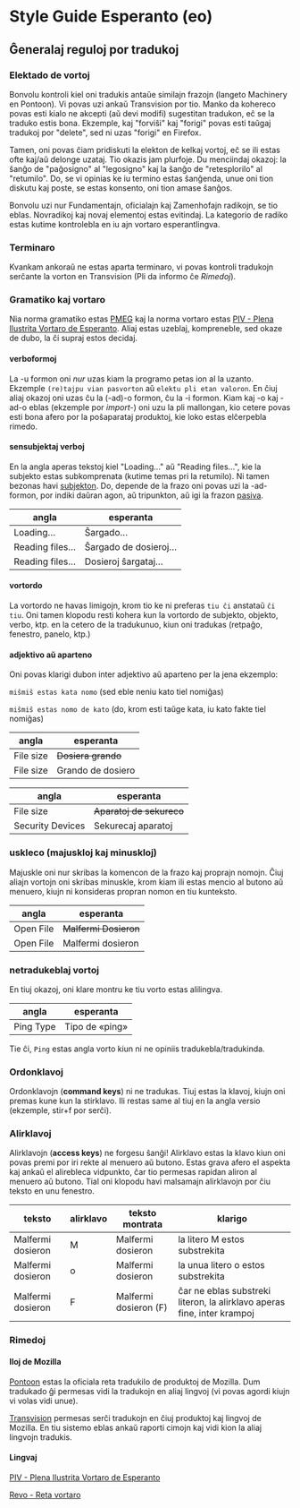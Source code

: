 # Style Guide Esperanto (eo)

## Ĝeneralaj reguloj por tradukoj

### Elektado de vortoj

Bonvolu kontroli kiel oni tradukis antaŭe similajn frazojn (langeto Machinery en Pontoon). Vi povas uzi ankaŭ Transvision por tio. Manko da kohereco povas esti kialo ne akcepti (aŭ devi modifi) sugestitan tradukon, eĉ se la traduko estis bona. Ekzemple, kaj "forviŝi" kaj "forigi" povas esti taŭgaj tradukoj por "delete", sed ni uzas "forigi" en Firefox.

Tamen, oni povas ĉiam pridiskuti la elekton de kelkaj vortoj, eĉ se ili estas ofte kaj/aŭ delonge uzataj. Tio okazis jam plurfoje. Du menciindaj okazoj: la ŝanĝo de "paĝosigno" al "legosigno" kaj la ŝanĝo de "retesplorilo" al "retumilo". Do, se vi opinias ke iu termino estas ŝanĝenda, unue oni tion diskutu kaj poste, se estas konsento, oni tion amase ŝanĝos.

Bonvolu uzi nur Fundamentajn, oficialajn kaj Zamenhofajn radikojn, se tio eblas. Novradikoj kaj novaj elementoj estas evitindaj. La kategorio de radiko estas kutime kontrolebla en iu ajn vortaro esperantlingva.

### Terminaro

Kvankam ankoraŭ ne estas aparta terminaro, vi povas kontroli tradukojn serĉante la vorton en Transvision (Pli da informo ĉe _Rimedoj_).

### Gramatiko kaj vortaro

Nia norma gramatiko estas [PMEG](http://bertilow.com/pmeg/ "Plena Manlibro de Esperanta Gramatiko") kaj la norma vortaro estas [PIV - Plena Ilustrita Vortaro de Esperanto](http://vortaro.net "Plena Ilustrita Vortaro de Esperanto").
Aliaj estas uzeblaj, kompreneble, sed okaze de dubo, la ĉi supraj estos decidaj.

#### verboformoj

La -u formon oni *nur* uzas kiam la programo petas ion al la uzanto. Ekzemple `(re)tajpu vian pasvorton` aŭ `elektu pli etan valoron`. En ĉiuj aliaj okazoj oni uzas ĉu la (-ad)-o formon, ĉu la -i formon. Kiam kaj -o kaj -ad-o eblas (ekzemple por *import-*) oni uzu la pli mallongan, kio cetere povas esti bona afero por la poŝaparataj produktoj, kie loko estas elĉerpebla rimedo.

#### sensubjektaj verboj

En la angla aperas tekstoj kiel "Loading..." aŭ "Reading files...", kie la subjekto estas subkomprenata (kutime temas pri la retumilo). Ni tamen bezonas havi [subjekton](http://bertilow.com/pmeg/gramatiko/verboj_frazroloj/sensubjektaj.html). Do, depende de la frazo oni povas uzi la -ad- formon, por indiki daŭran agon, aŭ tripunkton, aŭ igi la frazon [pasiva](http://bertilow.com/pmeg/gramatiko/pasivo/bazaj_reguloj.html).

|angla|esperanta|
| --- | --- |
|Loading…|Ŝargado…|
|Reading files…|Ŝargado de dosieroj…|
|Reading files…|Dosieroj ŝargataj…|

#### vortordo

La vortordo ne havas limigojn, krom tio ke ni preferas `tiu ĉi` anstataŭ `ĉi tiu`. Oni tamen klopodu resti kohera kun la vortordo de subjekto, objekto, verbo, ktp. en la cetero de la tradukunuo, kiun oni tradukas (retpaĝo, fenestro, panelo, ktp.)

#### adjektivo aŭ aparteno

Oni povas klarigi dubon inter adjektivo aŭ aparteno per la jena ekzemplo:

`miŝmiŝ estas kata nomo` (sed eble neniu kato tiel nomiĝas)

`miŝmiŝ estas nomo de kato` (do, krom esti taŭge kata, iu kato fakte tiel nomiĝas)

|angla|esperanta|
| --- | --- |
|File size|~~Dosiera grando~~|
|File size|Grando de dosiero|

|angla|esperanta|
| --- | --- |
|File size|~~Aparatoj de sekureco~~|
|Security Devices|Sekurecaj aparatoj|

### uskleco (majuskloj kaj minuskloj)

Majuskle oni nur skribas la komencon de la frazo kaj proprajn nomojn. Ĉiuj aliajn vortojn oni skribas minuskle, krom kiam ili estas mencio al butono aŭ menuero, kiujn ni konsideras propran nomon en tiu kunteksto.

|angla|esperanta|
| --- | --- |
|Open File|~~Malfermi Dosieron~~|
|Open File|Malfermi dosieron|

### netradukeblaj vortoj

En tiuj okazoj, oni klare montru ke tiu vorto estas alilingva.

|angla|esperanta|
| --- | --- |
|Ping Type|Tipo de «ping»|

Tie ĉi, `Ping` estas angla vorto kiun ni ne opiniis tradukebla/tradukinda.

### Ordonklavoj

Ordonklavojn (__command keys__) ni ne tradukas. Tiuj estas la klavoj, kiujn oni premas kune kun la stirklavo. Ili restas same al tiuj en la angla versio (ekzemple, stir+f por serĉi).

### Alirklavoj

Alirklavojn (__access keys__) ne forgesu ŝanĝi! Alirklavo estas la klavo kiun oni povas premi por iri rekte al menuero aŭ butono. Estas grava afero el aspekta kaj ankaŭ el alirebleca vidpunkto, ĉar tio permesas rapidan aliron al menuero aŭ butono. Tial oni klopodu havi malsamajn alirklavojn por ĉiu teksto en unu fenestro.

|teksto|alirklavo|teksto montrata|klarigo|
| --- | --- | --- | --- |
|Malfermi dosieron|M|Malfermi dosieron| la litero M estos substrekita
|Malfermi dosieron|o|Malfermi dosieron| la unua litero o estos substrekita
|Malfermi dosieron|F|Malfermi dosieron (F)| ĉar ne eblas substreki literon, la alirklavo aperas fine, inter krampoj

### Rimedoj

#### Iloj de Mozilla

[Pontoon](https://pontoon.mozilla.org/eo/ "Pontoon (eo)") estas la oficiala reta tradukilo de produktoj de Mozilla.
Dum tradukado ĝi permesas vidi la tradukojn en aliaj lingvoj (vi povas agordi kiujn vi volas vidi unue).

[Transvision](https://transvision.mozfr.org/ "Transvision") permesas serĉi tradukojn en ĉiuj produktoj kaj lingvoj de Mozilla. En tiu sistemo eblas ankaŭ raporti cimojn kaj vidi kion la aliaj lingvojn tradukis.

#### Lingvaj

[PIV - Plena Ilustrita Vortaro de Esperanto](http://vortaro.net "Plena Ilustrita Vortaro de Esperanto")

[Revo - Reta vortaro](http://www.reta-vortaro.de/revo/ "Reta vortaro")
